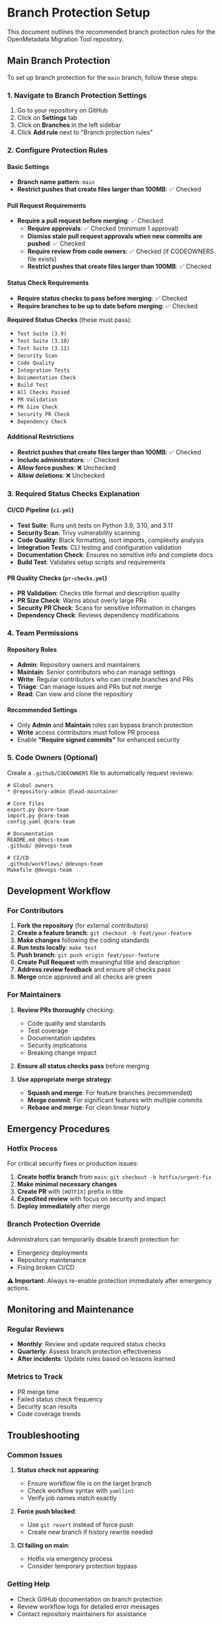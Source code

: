 # Branch Protection Setup

This document outlines the recommended branch protection rules for the OpenMetadata Migration Tool repository.

## Main Branch Protection

To set up branch protection for the `main` branch, follow these steps:

### 1. Navigate to Branch Protection Settings

1. Go to your repository on GitHub
2. Click on **Settings** tab
3. Click on **Branches** in the left sidebar
4. Click **Add rule** next to "Branch protection rules"

### 2. Configure Protection Rules

#### Basic Settings
- **Branch name pattern**: `main`
- **Restrict pushes that create files larger than 100MB**: ✅ Checked

#### Pull Request Requirements
- **Require a pull request before merging**: ✅ Checked
  - **Require approvals**: ✅ Checked (minimum 1 approval)
  - **Dismiss stale pull request approvals when new commits are pushed**: ✅ Checked
  - **Require review from code owners**: ✅ Checked (if CODEOWNERS file exists)
  - **Restrict pushes that create files larger than 100MB**: ✅ Checked

#### Status Check Requirements
- **Require status checks to pass before merging**: ✅ Checked
- **Require branches to be up to date before merging**: ✅ Checked

**Required Status Checks** (these must pass):
- `Test Suite (3.9)`
- `Test Suite (3.10)` 
- `Test Suite (3.11)`
- `Security Scan`
- `Code Quality`
- `Integration Tests`
- `Documentation Check`
- `Build Test`
- `All Checks Passed`
- `PR Validation`
- `PR Size Check`
- `Security PR Check`
- `Dependency Check`

#### Additional Restrictions
- **Restrict pushes that create files larger than 100MB**: ✅ Checked
- **Include administrators**: ✅ Checked
- **Allow force pushes**: ❌ Unchecked
- **Allow deletions**: ❌ Unchecked

### 3. Required Status Checks Explanation

#### CI/CD Pipeline (`ci.yml`)
- **Test Suite**: Runs unit tests on Python 3.9, 3.10, and 3.11
- **Security Scan**: Trivy vulnerability scanning
- **Code Quality**: Black formatting, isort imports, complexity analysis
- **Integration Tests**: CLI testing and configuration validation
- **Documentation Check**: Ensures no sensitive info and complete docs
- **Build Test**: Validates setup scripts and requirements

#### PR Quality Checks (`pr-checks.yml`)
- **PR Validation**: Checks title format and description quality
- **PR Size Check**: Warns about overly large PRs
- **Security PR Check**: Scans for sensitive information in changes
- **Dependency Check**: Reviews dependency modifications

### 4. Team Permissions

#### Repository Roles
- **Admin**: Repository owners and maintainers
- **Maintain**: Senior contributors who can manage settings
- **Write**: Regular contributors who can create branches and PRs
- **Triage**: Can manage issues and PRs but not merge
- **Read**: Can view and clone the repository

#### Recommended Settings
- Only **Admin** and **Maintain** roles can bypass branch protection
- **Write** access contributors must follow PR process
- Enable **"Require signed commits"** for enhanced security

### 5. Code Owners (Optional)

Create a `.github/CODEOWNERS` file to automatically request reviews:

```
# Global owners
* @repository-admin @lead-maintainer

# Core files
export.py @core-team
import.py @core-team
config.yaml @core-team

# Documentation
README.md @docs-team
.github/ @devops-team

# CI/CD
.github/workflows/ @devops-team
Makefile @devops-team
```

## Development Workflow

### For Contributors

1. **Fork the repository** (for external contributors)
2. **Create a feature branch**: `git checkout -b feat/your-feature`
3. **Make changes** following the coding standards
4. **Run tests locally**: `make test`
5. **Push branch**: `git push origin feat/your-feature`
6. **Create Pull Request** with meaningful title and description
7. **Address review feedback** and ensure all checks pass
8. **Merge** once approved and all checks are green

### For Maintainers

1. **Review PRs thoroughly** checking:
   - Code quality and standards
   - Test coverage
   - Documentation updates
   - Security implications
   - Breaking change impact

2. **Ensure all status checks pass** before merging

3. **Use appropriate merge strategy**:
   - **Squash and merge**: For feature branches (recommended)
   - **Merge commit**: For significant features with multiple commits
   - **Rebase and merge**: For clean linear history

## Emergency Procedures

### Hotfix Process

For critical security fixes or production issues:

1. **Create hotfix branch** from `main`: `git checkout -b hotfix/urgent-fix`
2. **Make minimal necessary changes**
3. **Create PR** with `[HOTFIX]` prefix in title
4. **Expedited review** with focus on security and impact
5. **Deploy immediately** after merge

### Branch Protection Override

Administrators can temporarily disable branch protection for:
- Emergency deployments
- Repository maintenance
- Fixing broken CI/CD

**⚠️ Important**: Always re-enable protection immediately after emergency actions.

## Monitoring and Maintenance

### Regular Reviews

- **Monthly**: Review and update required status checks
- **Quarterly**: Assess branch protection effectiveness
- **After incidents**: Update rules based on lessons learned

### Metrics to Track

- PR merge time
- Failed status check frequency
- Security scan results
- Code coverage trends

## Troubleshooting

### Common Issues

1. **Status check not appearing**:
   - Ensure workflow file is on the target branch
   - Check workflow syntax with `yamllint`
   - Verify job names match exactly

2. **Force push blocked**:
   - Use `git revert` instead of force push
   - Create new branch if history rewrite needed

3. **CI failing on main**:
   - Hotfix via emergency process
   - Consider temporary protection bypass

### Getting Help

- Check GitHub documentation on branch protection
- Review workflow logs for detailed error messages
- Contact repository maintainers for assistance